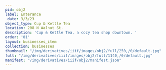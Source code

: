 ```yaml
---
pid: obj2
label: Enterance
_date: 3/3/23
object_type: Cup & Kettle Tea
location: 208 N Walnut St.
description: 'Cup & Kettle Tea, a cozy tea shop downtown. '
order: '01'
layout: businesses_item
collection: businesses
thumbnail: "/img/derivatives/iiif/images/obj2/full/250,/0/default.jpg"
full: "/img/derivatives/iiif/images/obj2/full/1140,/0/default.jpg"
manifest: "/img/derivatives/iiif/obj2/manifest.json"
---
```

